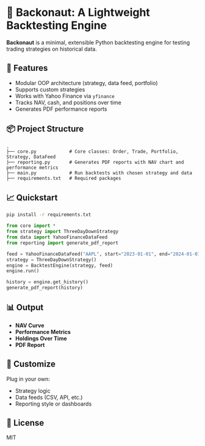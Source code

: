 
# 🧪 Backonaut: A Lightweight Backtesting Engine

**Backonaut** is a minimal, extensible Python backtesting engine for testing trading strategies on historical data.

## 🚀 Features

- Modular OOP architecture (strategy, data feed, portfolio)
- Supports custom strategies
- Works with Yahoo Finance via `yfinance`
- Tracks NAV, cash, and positions over time
- Generates PDF performance reports

## 📦 Project Structure

```
.
├── core.py            # Core classes: Order, Trade, Portfolio, Strategy, DataFeed
├── reporting.py       # Generates PDF reports with NAV chart and performance metrics
├── main.py            # Run backtests with chosen strategy and data
├── requirements.txt   # Required packages
```

## 📈 Quickstart

```bash
pip install -r requirements.txt
```

```python
from core import *
from strategy import ThreeDayDownStrategy
from data import YahooFinanceDataFeed
from reporting import generate_pdf_report

feed = YahooFinanceDataFeed("AAPL", start="2023-01-01", end="2024-01-01")
strategy = ThreeDayDownStrategy()
engine = BacktestEngine(strategy, feed)
engine.run()

history = engine.get_history()
generate_pdf_report(history)
```

## 📊 Output

- **NAV Curve**
- **Performance Metrics**
- **Holdings Over Time**
- **PDF Report**

## 🧠 Customize

Plug in your own:
- Strategy logic
- Data feeds (CSV, API, etc.)
- Reporting style or dashboards

## 📃 License

MIT
